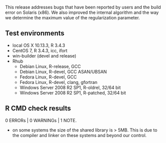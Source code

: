 This release addresses bugs that have been reported by users and the build error on Solaris (x86).
We also improved the internal algorithm and the way we determine the maximum value of the regularization parameter.

## Test environments

* local OS X 10.13.3, R 3.4.3
* CentOS 7, R 3.4.3, icc, ifort
* win-builder (devel and release)
* Rhub
  * Debian Linux, R-release, GCC
  * Debian Linux, R-devel, GCC ASAN/UBSAN
  * Fedora Linux, R-devel, GCC
  * Fedora Linux, R-devel, clang, gfortran
  * Windows Server 2008 R2 SP1, R-oldrel, 32/64 bit
  * Windows Server 2008 R2 SP1, R-patched, 32/64 bit
## R CMD check results

0 ERRORs | 0 WARNINGs | 1 NOTE.

* on some systems the size of the shared library is > 5MB.
    This is due to the compiler and linker on these systems and beyond our control.
